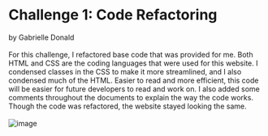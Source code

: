 # Challenge 1: Code Refactoring
by Gabrielle Donald<br/> <br/>
For this challenge, I refactored base code that was provided for me. Both HTML and CSS are the coding languages that were used for this website. I condensed classes in the CSS to make it more streamlined, and I also condensed much of the HTML. Easier to read and more efficient, this code will be easier for future developers to read and work on. I also added some comments throughout the documents to explain the way the code works. Though the code was refactored, the website stayed looking the same. <br/> </br>
![image](https://user-images.githubusercontent.com/88753098/131238723-68dc6456-3039-4989-a095-917c88c0015d.png)
